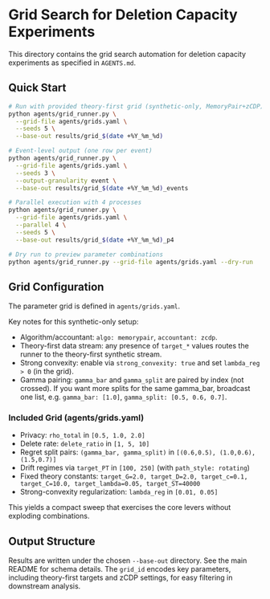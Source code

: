 # Grid Search for Deletion Capacity Experiments

This directory contains the grid search automation for deletion capacity experiments as specified in `AGENTS.md`.

## Quick Start

```bash
# Run with provided theory-first grid (synthetic-only, MemoryPair+zCDP)
python agents/grid_runner.py \
  --grid-file agents/grids.yaml \
  --seeds 5 \
  --base-out results/grid_$(date +%Y_%m_%d)

# Event-level output (one row per event)
python agents/grid_runner.py \
  --grid-file agents/grids.yaml \
  --seeds 3 \
  --output-granularity event \
  --base-out results/grid_$(date +%Y_%m_%d)_events

# Parallel execution with 4 processes
python agents/grid_runner.py \
  --grid-file agents/grids.yaml \
  --parallel 4 \
  --seeds 5 \
  --base-out results/grid_$(date +%Y_%m_%d)_p4

# Dry run to preview parameter combinations
python agents/grid_runner.py --grid-file agents/grids.yaml --dry-run
```

## Grid Configuration

The parameter grid is defined in `agents/grids.yaml`.

Key notes for this synthetic-only setup:
- Algorithm/accountant: `algo: memorypair`, `accountant: zcdp`.
- Theory-first data stream: any presence of `target_*` values routes the runner to the theory-first synthetic stream.
- Strong convexity: enable via `strong_convexity: true` and set `lambda_reg > 0` (in the grid).
- Gamma pairing: `gamma_bar` and `gamma_split` are paired by index (not crossed). If you want more splits for the same gamma_bar, broadcast one list, e.g. `gamma_bar: [1.0]`, `gamma_split: [0.5, 0.6, 0.7]`.

### Included Grid (agents/grids.yaml)

- Privacy: `rho_total` in `[0.5, 1.0, 2.0]`
- Delete rate: `delete_ratio` in `[1, 5, 10]`
- Regret split pairs: `(gamma_bar, gamma_split)` in `[(0.6,0.5), (1.0,0.6), (1.5,0.7)]`
- Drift regimes via `target_PT` in `[100, 250]` (with `path_style: rotating`)
- Fixed theory constants: `target_G=2.0, target_D=2.0, target_c=0.1, target_C=10.0, target_lambda=0.05, target_ST=40000`
- Strong-convexity regularization: `lambda_reg` in `[0.01, 0.05]`

This yields a compact sweep that exercises the core levers without exploding combinations.

## Output Structure

Results are written under the chosen `--base-out` directory. See the main README for schema details. The `grid_id` encodes key parameters, including theory-first targets and zCDP settings, for easy filtering in downstream analysis.